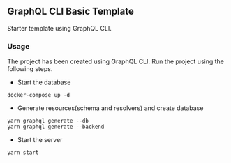 ## GraphQL CLI Basic Template

Starter template using GraphQL CLI.

### Usage
The project has been created using GraphQL CLI. Run the project using the following steps. 
- Start the database
```
docker-compose up -d
```
- Generate resources(schema and resolvers) and create database
```
yarn graphql generate --db
yarn graphql generate --backend
```
- Start the server
```
yarn start
```